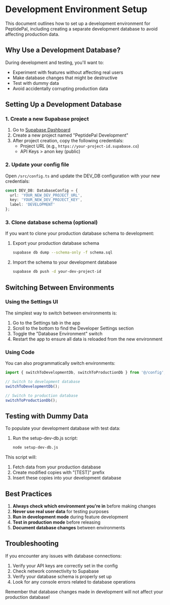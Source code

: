 # Development Environment Setup

This document outlines how to set up a development environment for PeptidePal, including creating a separate development database to avoid affecting production data.

## Why Use a Development Database?

During development and testing, you'll want to:
- Experiment with features without affecting real users
- Make database changes that might be destructive
- Test with dummy data
- Avoid accidentally corrupting production data

## Setting Up a Development Database

### 1. Create a new Supabase project

1. Go to [Supabase Dashboard](https://app.supabase.io) 
2. Create a new project named "PeptidePal Development"
3. After project creation, copy the following credentials:
   - Project URL (e.g., `https://your-project-id.supabase.co`)
   - API Keys > anon key (public)

### 2. Update your config file

Open `/src/config.ts` and update the DEV_DB configuration with your new credentials:

```typescript
const DEV_DB: DatabaseConfig = {
  url: 'YOUR_NEW_DEV_PROJECT_URL',
  key: 'YOUR_NEW_DEV_PROJECT_KEY',
  label: 'DEVELOPMENT'
};
```

### 3. Clone database schema (optional)

If you want to clone your production database schema to development:

1. Export your production database schema
   ```bash
   supabase db dump --schema-only -f schema.sql
   ```

2. Import the schema to your development database
   ```bash
   supabase db push -d your-dev-project-id
   ```

## Switching Between Environments

### Using the Settings UI

The simplest way to switch between environments is:

1. Go to the Settings tab in the app
2. Scroll to the bottom to find the Developer Settings section
3. Toggle the "Database Environment" switch
4. Restart the app to ensure all data is reloaded from the new environment

### Using Code

You can also programmatically switch environments:

```typescript
import { switchToDevelopmentDb, switchToProductionDb } from '@/config';

// Switch to development database
switchToDevelopmentDb();

// Switch to production database 
switchToProductionDb();
```

## Testing with Dummy Data

To populate your development database with test data:

1. Run the setup-dev-db.js script:
   ```bash
   node setup-dev-db.js
   ```

This script will:
1. Fetch data from your production database
2. Create modified copies with "[TEST]" prefix
3. Insert these copies into your development database

## Best Practices

1. **Always check which environment you're in** before making changes
2. **Never use real user data** for testing purposes
3. **Run in development mode** during feature development
4. **Test in production mode** before releasing
5. **Document database changes** between environments

## Troubleshooting

If you encounter any issues with database connections:

1. Verify your API keys are correctly set in the config
2. Check network connectivity to Supabase
3. Verify your database schema is properly set up
4. Look for any console errors related to database operations

Remember that database changes made in development will not affect your production database!